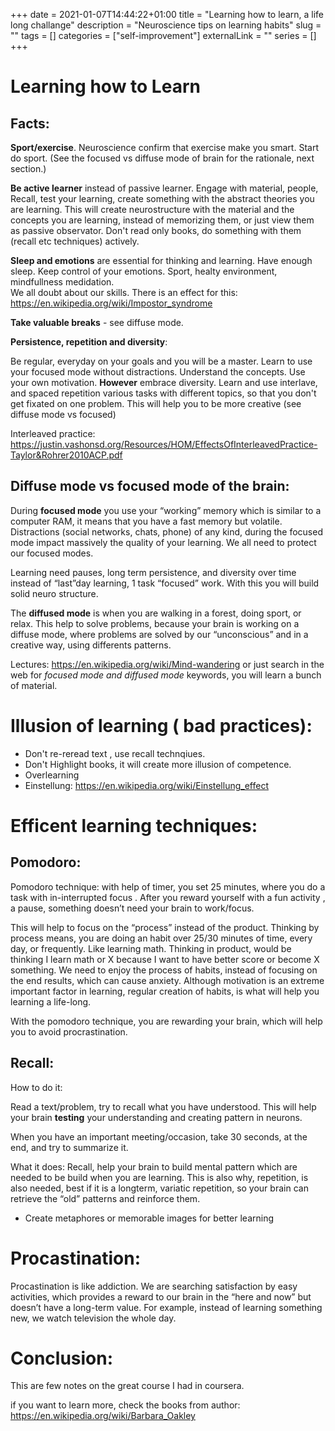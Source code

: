 +++ 
date = 2021-01-07T14:44:22+01:00
title = "Learning how to learn, a life long challange"
description = "Neuroscience tips on learning habits"
slug = "" 
tags = []
categories = ["self-improvement"]
externalLink = ""
series = []
+++

# Learning how to Learn

## Facts:

**Sport/exercise**.  Neuroscience confirm that exercise make you smart.
Start do sport. (See the focused vs diffuse mode of brain for the rationale, next section.)

**Be active learner** instead of passive learner. Engage with material, people,  Recall, test your learning, create something with the abstract theories you are learning.
This will create neurostructure with the material and the concepts you are learning, instead of memorizing them, or just view them as passive observator.
Don't read only books, do something with them (recall etc techniques) actively.

**Sleep and emotions** are essential for thinking and learning. Have enough sleep. Keep control of your emotions. Sport, healty environment, mindfullness medidation.  
  We all doubt about our skills. There is an effect for this: https://en.wikipedia.org/wiki/Impostor_syndrome

**Take valuable breaks** - see diffuse mode. 

**Persistence, repetition and diversity**:

Be regular, everyday on your goals and you will be a master. Learn to use your focused mode without distractions. Understand the concepts. Use your own motivation.
**However** embrace diversity. Learn and use interlave, and spaced repetition various tasks with different topics, so that you don't get fixated on one problem. This will help you to be more creative (see diffuse mode vs focused)

Interleaved practice: https://justin.vashonsd.org/Resources/HOM/EffectsOfInterleavedPractice-Taylor&Rohrer2010ACP.pdf

## Diffuse mode vs focused mode of the brain:

During **focused mode** you use your “working” memory which is similar to a computer RAM, it means that you have a fast memory but volatile.
Distractions (social networks, chats, phone) of any kind, during the focused mode impact massively the quality of your learning. We all need to protect our focused modes.

Learning need pauses, long term persistence, and diversity over time instead of “last”day learning, 1 task “focused” work.
With this you will build solid neuro structure. 

The **diffused mode** is when you are walking in a forest, doing sport, or relax.
This  help to solve problems, because your brain is working on a diffuse mode, where problems are solved by our “unconscious” and in a creative way, using differents patterns.

Lectures:
https://en.wikipedia.org/wiki/Mind-wandering or just search in the web for *focused mode and diffused mode* keywords, you will learn a bunch of material.

# Illusion of learning ( bad practices):

* Don't re-reread text , use recall technqiues.
* Don't Highlight books, it will create more illusion of competence.
* Overlearning
* Einstellung: https://en.wikipedia.org/wiki/Einstellung_effect

# Efficent learning techniques:

## Pomodoro:

Pomodoro technique:
with help of timer, you set 25 minutes, where you do a task with in-interrupted  focus . After you reward yourself with a fun activity , a pause, something doesn’t need your brain to work/focus.

This will help to focus on the “process” instead of the product. Thinking by process means, you are doing an habit over 25/30 minutes of time, every day, or frequently. Like learning math.  Thinking in product, would be thinking I learn math or X because I want to have better score or become X something. We need to enjoy the process of habits, instead of focusing on the end results, which can cause anxiety. Although motivation is an extreme important factor in learning, regular creation of habits, is what will help you learning a life-long.

With the pomodoro technique, you are rewarding your brain, which will help you to avoid procrastination.

## Recall:

How to do it:

Read a text/problem, try to recall what you have understood.
This will help your brain **testing** your understanding and creating pattern in neurons.

When you have an important meeting/occasion, take 30 seconds, at the end, and try to summarize it.

What it does:
Recall,  help your brain to build mental pattern which are needed to be build when you are learning.
This is also why, repetition, is also needed, best if it is a longterm, variatic repetition, so your brain can retrieve the “old” patterns and reinforce them.


- Create metaphores or memorable images for better learning

# Procastination:

Procastination is like addiction. 
We are searching satisfaction by easy activities, which provides a reward to our brain in the “here and now” but doesn’t have a long-term value.
For example, instead of learning something new, we watch television the whole day.


# Conclusion:

This are few notes on the great course I had in coursera.

if you want to learn more, check the books from author: https://en.wikipedia.org/wiki/Barbara_Oakley
